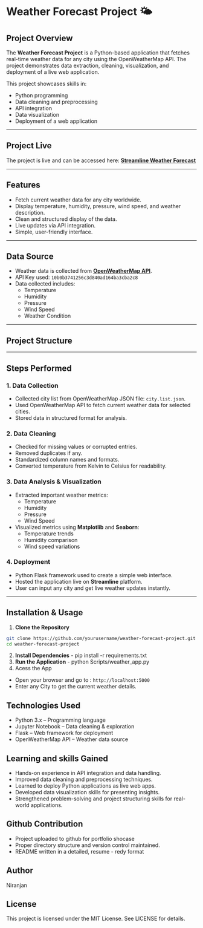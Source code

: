 # Weather Forecast Project 🌤️

## Project Overview
The **Weather Forecast Project** is a Python-based application that fetches real-time weather data for any city using the OpenWeatherMap API. The project demonstrates data extraction, cleaning, visualization, and deployment of a live web application.

This project showcases skills in:
- Python programming
- Data cleaning and preprocessing
- API integration
- Data visualization
- Deployment of a web application

---

## Project Live
The project is live and can be accessed here: [**Streamline Weather Forecast**](https://pro-weather-aqi-dashboard-xtbjpiv8uwftmnmznvambh.streamlit.app/)

---

## Features
- Fetch current weather data for any city worldwide.
- Display temperature, humidity, pressure, wind speed, and weather description.
- Clean and structured display of the data.
- Live updates via API integration.
- Simple, user-friendly interface.

---

## Data Source
- Weather data is collected from **[OpenWeatherMap API](https://openweathermap.org/current)**.
- API Key used: `10b0b3741256c3d840ad164ba3cba2c8`  
- Data collected includes:
  - Temperature
  - Humidity
  - Pressure
  - Wind Speed
  - Weather Condition

---

## Project Structure


---

## Steps Performed

### 1. Data Collection
- Collected city list from OpenWeatherMap JSON file: `city.list.json`.
- Used OpenWeatherMap API to fetch current weather data for selected cities.
- Stored data in structured format for analysis.

### 2. Data Cleaning
- Checked for missing values or corrupted entries.
- Removed duplicates if any.
- Standardized column names and formats.
- Converted temperature from Kelvin to Celsius for readability.

### 3. Data Analysis & Visualization
- Extracted important weather metrics:
  - Temperature
  - Humidity
  - Pressure
  - Wind Speed
- Visualized metrics using **Matplotlib** and **Seaborn**:
  - Temperature trends
  - Humidity comparison
  - Wind speed variations

### 4. Deployment
- Python Flask framework used to create a simple web interface.
- Hosted the application live on **Streamline** platform.
- User can input any city and get live weather updates instantly.

---

## Installation & Usage

1. **Clone the Repository**
```bash
git clone https://github.com/yourusername/weather-forecast-project.git
cd weather-forecast-project
```

2. **Install Dependencies** - pip install -r requirements.txt
3. **Run the Application** - python Scripts/weather_app.py
4. Acess the App
- Open your browser and go to : `http://localhost:5000`
- Enter any City to get the current weather details.
  
## Technologies Used
- Python 3.x – Programming language
- Jupyter Notebook – Data cleaning & exploration
- Flask – Web framework for deployment
- OpenWeatherMap API – Weather data source

## Learning and skills Gained
- Hands-on experience in API integration and data handling.
- Improved data cleaning and preprocessing techniques.
- Learned to deploy Python applications as live web apps.
- Developed data visualization skills for presenting insights.
- Strengthened problem-solving and project structuring skills for real-world applications.

## Github Contribution
- Project uploaded to github for portfolio shocase
- Proper directory structure and version control maintained.
- README written in a detailed, resume - redy format

## Author 
Niranjan 

## License 
This project is licensed under the MIT License. See LICENSE for details.
